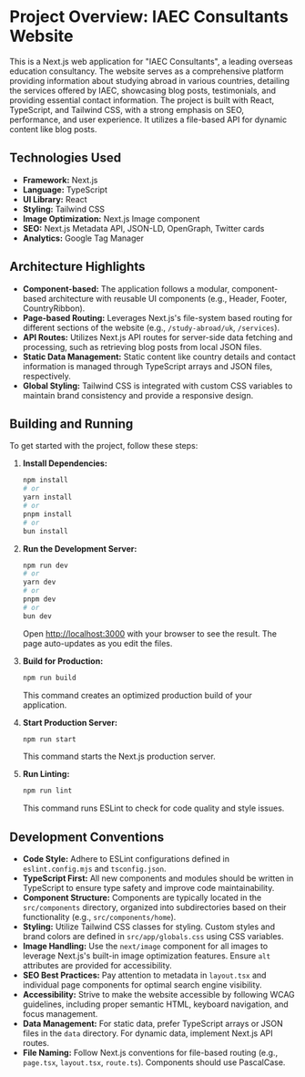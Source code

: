 # Project Overview: IAEC Consultants Website

This is a Next.js web application for "IAEC Consultants", a leading overseas education consultancy. The website serves as a comprehensive platform providing information about studying abroad in various countries, detailing the services offered by IAEC, showcasing blog posts, testimonials, and providing essential contact information. The project is built with React, TypeScript, and Tailwind CSS, with a strong emphasis on SEO, performance, and user experience. It utilizes a file-based API for dynamic content like blog posts.

## Technologies Used

*   **Framework:** Next.js
*   **Language:** TypeScript
*   **UI Library:** React
*   **Styling:** Tailwind CSS
*   **Image Optimization:** Next.js Image component
*   **SEO:** Next.js Metadata API, JSON-LD, OpenGraph, Twitter cards
*   **Analytics:** Google Tag Manager

## Architecture Highlights

*   **Component-based:** The application follows a modular, component-based architecture with reusable UI components (e.g., Header, Footer, CountryRibbon).
*   **Page-based Routing:** Leverages Next.js's file-system based routing for different sections of the website (e.g., `/study-abroad/uk`, `/services`).
*   **API Routes:** Utilizes Next.js API routes for server-side data fetching and processing, such as retrieving blog posts from local JSON files.
*   **Static Data Management:** Static content like country details and contact information is managed through TypeScript arrays and JSON files, respectively.
*   **Global Styling:** Tailwind CSS is integrated with custom CSS variables to maintain brand consistency and provide a responsive design.

## Building and Running

To get started with the project, follow these steps:

1.  **Install Dependencies:**
    ```bash
    npm install
    # or
    yarn install
    # or
    pnpm install
    # or
    bun install
    ```

2.  **Run the Development Server:**
    ```bash
    npm run dev
    # or
    yarn dev
    # or
    pnpm dev
    # or
    bun dev
    ```
    Open [http://localhost:3000](http://localhost:3000) with your browser to see the result. The page auto-updates as you edit the files.

3.  **Build for Production:**
    ```bash
    npm run build
    ```
    This command creates an optimized production build of your application.

4.  **Start Production Server:**
    ```bash
    npm run start
    ```
    This command starts the Next.js production server.

5.  **Run Linting:**
    ```bash
    npm run lint
    ```
    This command runs ESLint to check for code quality and style issues.

## Development Conventions

*   **Code Style:** Adhere to ESLint configurations defined in `eslint.config.mjs` and `tsconfig.json`.
*   **TypeScript First:** All new components and modules should be written in TypeScript to ensure type safety and improve code maintainability.
*   **Component Structure:** Components are typically located in the `src/components` directory, organized into subdirectories based on their functionality (e.g., `src/components/home`).
*   **Styling:** Utilize Tailwind CSS classes for styling. Custom styles and brand colors are defined in `src/app/globals.css` using CSS variables.
*   **Image Handling:** Use the `next/image` component for all images to leverage Next.js's built-in image optimization features. Ensure `alt` attributes are provided for accessibility.
*   **SEO Best Practices:** Pay attention to metadata in `layout.tsx` and individual page components for optimal search engine visibility.
*   **Accessibility:** Strive to make the website accessible by following WCAG guidelines, including proper semantic HTML, keyboard navigation, and focus management.
*   **Data Management:** For static data, prefer TypeScript arrays or JSON files in the `data` directory. For dynamic data, implement Next.js API routes.
*   **File Naming:** Follow Next.js conventions for file-based routing (e.g., `page.tsx`, `layout.tsx`, `route.ts`). Components should use PascalCase.
